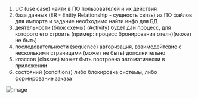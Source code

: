1. UC (use case) найти в ПО пользователей и их действия
2. база данных (ER - Entity Relationship - сущность связь) из ПО файлов для импорта и задание необходимо найти инфо для БД
3. деятельности (блок схемы) (Activity) будет дан процесс, для которого его строить (пример: процесс бронирования отеля)(может не быть)
4. последовательности (sequence) авторизация, взаимодейтсвие с несколькими страницами (может не быть) дополнительно
5. классов (classes) может быть построена автоматически в приложении
6. состояний (conditions) либо блокировка системы, либо формирование заказа

![image](https://github.com/sxdmatheww/DemoEkzamen/assets/97594112/c649212e-4f0e-4a06-aa09-a785e189838a)

